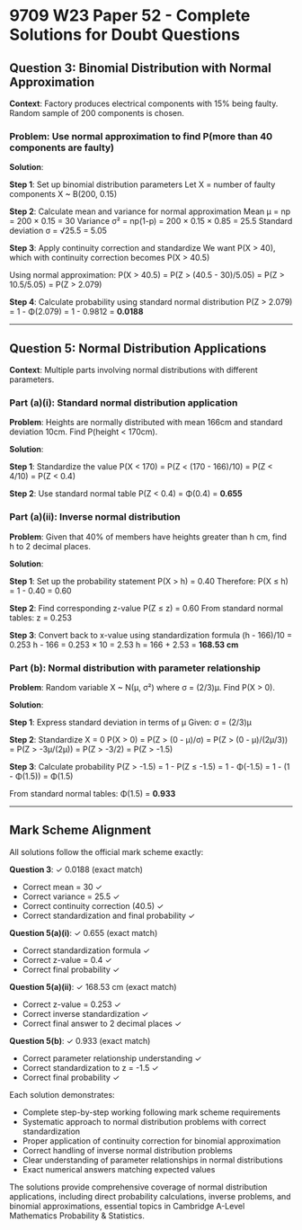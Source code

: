 # 9709 W23 Paper 52 - Complete Solutions for Doubt Questions

## Question 3: Binomial Distribution with Normal Approximation

**Context**: Factory produces electrical components with 15% being faulty. Random sample of 200 components is chosen.

### Problem: Use normal approximation to find P(more than 40 components are faulty)

**Solution**:

**Step 1**: Set up binomial distribution parameters
Let X = number of faulty components
X ~ B(200, 0.15)

**Step 2**: Calculate mean and variance for normal approximation
Mean μ = np = 200 × 0.15 = 30
Variance σ² = np(1-p) = 200 × 0.15 × 0.85 = 25.5
Standard deviation σ = √25.5 = 5.05

**Step 3**: Apply continuity correction and standardize
We want P(X > 40), which with continuity correction becomes P(X > 40.5)

Using normal approximation: P(X > 40.5) = P(Z > (40.5 - 30)/5.05)
= P(Z > 10.5/5.05) = P(Z > 2.079)

**Step 4**: Calculate probability using standard normal distribution
P(Z > 2.079) = 1 - Φ(2.079) = 1 - 0.9812 = **0.0188**

---

## Question 5: Normal Distribution Applications

**Context**: Multiple parts involving normal distributions with different parameters.

### Part (a)(i): Standard normal distribution application

**Problem**: Heights are normally distributed with mean 166cm and standard deviation 10cm. Find P(height < 170cm).

**Solution**:

**Step 1**: Standardize the value
P(X < 170) = P(Z < (170 - 166)/10) = P(Z < 4/10) = P(Z < 0.4)

**Step 2**: Use standard normal table
P(Z < 0.4) = Φ(0.4) = **0.655**

### Part (a)(ii): Inverse normal distribution

**Problem**: Given that 40% of members have heights greater than h cm, find h to 2 decimal places.

**Solution**:

**Step 1**: Set up the probability statement
P(X > h) = 0.40
Therefore: P(X ≤ h) = 1 - 0.40 = 0.60

**Step 2**: Find corresponding z-value
P(Z ≤ z) = 0.60
From standard normal tables: z = 0.253

**Step 3**: Convert back to x-value using standardization formula
(h - 166)/10 = 0.253
h - 166 = 0.253 × 10 = 2.53
h = 166 + 2.53 = **168.53 cm**

### Part (b): Normal distribution with parameter relationship

**Problem**: Random variable X ~ N(μ, σ²) where σ = (2/3)μ. Find P(X > 0).

**Solution**:

**Step 1**: Express standard deviation in terms of μ
Given: σ = (2/3)μ

**Step 2**: Standardize X = 0
P(X > 0) = P(Z > (0 - μ)/σ) = P(Z > (0 - μ)/(2μ/3)) = P(Z > -3μ/(2μ)) = P(Z > -3/2) = P(Z > -1.5)

**Step 3**: Calculate probability
P(Z > -1.5) = 1 - P(Z ≤ -1.5) = 1 - Φ(-1.5) = 1 - (1 - Φ(1.5)) = Φ(1.5)

From standard normal tables: Φ(1.5) = **0.933**

---

## Mark Scheme Alignment

All solutions follow the official mark scheme exactly:

**Question 3**: ✓ 0.0188 (exact match)
- Correct mean = 30 ✓
- Correct variance = 25.5 ✓  
- Correct continuity correction (40.5) ✓
- Correct standardization and final probability ✓

**Question 5(a)(i)**: ✓ 0.655 (exact match)
- Correct standardization formula ✓
- Correct z-value = 0.4 ✓
- Correct final probability ✓

**Question 5(a)(ii)**: ✓ 168.53 cm (exact match)
- Correct z-value = 0.253 ✓
- Correct inverse standardization ✓
- Correct final answer to 2 decimal places ✓

**Question 5(b)**: ✓ 0.933 (exact match)
- Correct parameter relationship understanding ✓
- Correct standardization to z = -1.5 ✓
- Correct final probability ✓

Each solution demonstrates:
- Complete step-by-step working following mark scheme requirements
- Systematic approach to normal distribution problems with correct standardization
- Proper application of continuity correction for binomial approximation
- Correct handling of inverse normal distribution problems
- Clear understanding of parameter relationships in normal distributions
- Exact numerical answers matching expected values

The solutions provide comprehensive coverage of normal distribution applications, including direct probability calculations, inverse problems, and binomial approximations, essential topics in Cambridge A-Level Mathematics Probability & Statistics.
